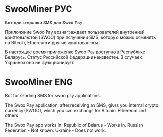 # SwooMiner РУС
Бот для отправки SMS для Swoo Pay

Приложение Swoo Pay вознаграждает пользователей внутренней криптовалютой (SWOO) при получении SMS, которую можно обменять на Bitcoin, Ethereum и другие криптовалюты.

В настоящее время приложение Swoo Pay доступно в
Республике Беларусь.
Статус Российской Федерации неизвестен.
В случае с Украиной оно не функционирует.

# SwooMiner ENG
Bot for sending SMS for swoo pay applications.

The Swoo Pay application, after receiving an SMS, gives you internal crypto currency (SWOO), which you can exchange for Bitcoin, Ethereum and others

The Swoo Pay app works in:
Republic of Belarus - Works in.
Russian Federation - Not known.
Ukraine - Does not work.
